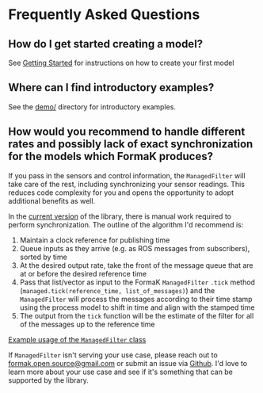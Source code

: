 # Frequently Asked Questions

## How do I get started creating a model?

See [Getting Started](getting-started) for instructions on how to create your
first model

## Where can I find introductory examples?

See the [demo/](https://github.com/buckbaskin/formak/tree/main/demo) directory
for introductory examples.

## How would you recommend to handle different rates and possibly lack of exact synchronization for the models which FormaK produces?

If you pass in the sensors and control information, the `ManagedFilter` will
take care of the rest, including synchronizing your sensor readings. This
reduces code complexity for you and opens the opportunity to adopt additional
benefits as well.

In the
[current version](https://github.com/buckbaskin/formak/commit/f7b5267ae81494b4327d66f3152f915d0fa4c5c9)
of the library, there is manual work required to perform synchronization. The
outline of the algorithm I'd recommend is:

1. Maintain a clock reference for publishing time
2. Queue inputs as they arrive (e.g. as ROS messages from subscribers), sorted by time
3. At the desired output rate, take the front of the message queue that are at or before the desired reference time
4. Pass that list/vector as input to the FormaK `ManagedFilter` `.tick` method (`managed.tick(reference_time, list_of_messages)`) and the `ManagedFilter` will process the messages according to their time stamp using the process model to shift in time and align with the stamped time
5. The output from the `tick` function will be the estimate of the filter for all of the messages up to the reference time

[Example usage of the `ManagedFilter` class](https://github.com/buckbaskin/formak/blob/f7b5267ae81494b4327d66f3152f915d0fa4c5c9/py/test/unit/runtime/ManagedFilter_no_calibration_test.py#L218)

If `ManagedFilter` isn't serving your use case, please reach out to
formak.open.source@gmail.com or submit an issue via
[Github](https://github.com/buckbaskin/formak/issues). I'd love to learn more
about your use case and see if it's something that can be supported by the
library.

